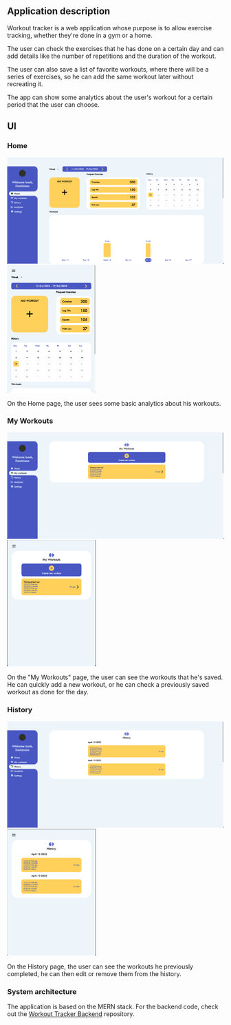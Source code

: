 ## Application description 

Workout tracker is a web application whose purpose is to allow exercise tracking, whether they're done in a gym or a home.

The user can check the exercises that he has done on a certain day and can add details like the number of repetitions and the duration of the workout.

The user can also save a list of favorite workouts, where there will be a series of exercises, so he can add the same workout later without recreating it. 

The app can show some analytics about the user's workout for a certain period that the user can choose. 

## UI
### Home
<p float="left">
  <img src="https://github.com/DomizianoScarcelli/workout-tracker/blob/master/GitHub%20Resources/UI%20Images/Home.png?raw=true" width="600" />
  <img src="https://github.com/DomizianoScarcelli/workout-tracker/blob/master/GitHub%20Resources/UI%20Images/Home%20Mobile.png?raw=true" width="206" /> 
</p>

On the Home page, the user sees some basic analytics about his workouts.

### My Workouts
<p float="left">
  <img src="https://github.com/DomizianoScarcelli/workout-tracker/blob/master/GitHub%20Resources/UI%20Images/MyWorkouts.png?raw=true" width="600" />
  <img src="https://github.com/DomizianoScarcelli/workout-tracker/blob/master/GitHub%20Resources/UI%20Images/MyWorkouts%20Mobile.png?raw=true" width="206" /> 
</p>

On the "My Workouts" page, the user can see the workouts that he's saved. He can quickly add a new workout, or he can check a previously saved workout as done for the day.

### History
<p float="left">
  <img src="https://github.com/DomizianoScarcelli/workout-tracker/blob/master/GitHub%20Resources/UI%20Images/History.png?raw=true" width="600" />
  <img src="https://github.com/DomizianoScarcelli/workout-tracker/blob/master/GitHub%20Resources/UI%20Images/History%20Mobile.png?raw=true" width="206" /> 
</p>

On the History page, the user can see the workouts he previously completed, he can then edit or remove them from the history.  

### System architecture

The application is based on the MERN stack. For the backend code, check out the [Workout Tracker Backend](https://github.com/DomizianoScarcelli/workout-tracker-backend) repository.
